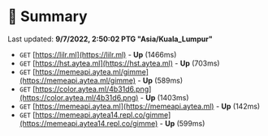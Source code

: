# 📖 Summary
Last updated: **9/7/2022, 2:50:02 PTG "Asia/Kuala_Lumpur"**

- `GET` [https://lilr.ml](https://lilr.ml) - **Up** (1466ms)
- `GET` [https://hst.aytea.ml](https://hst.aytea.ml) - **Up** (703ms)
- `GET` [https://memeapi.aytea.ml/gimme](https://memeapi.aytea.ml/gimme) - **Up** (589ms)
- `GET` [https://color.aytea.ml/4b31d6.png](https://color.aytea.ml/4b31d6.png) - **Up** (1403ms)
- `GET` [https://memeapi.aytea.ml](https://memeapi.aytea.ml) - **Up** (142ms)
- `GET` [https://memeapi.aytea14.repl.co/gimme](https://memeapi.aytea14.repl.co/gimme) - **Up** (599ms)
